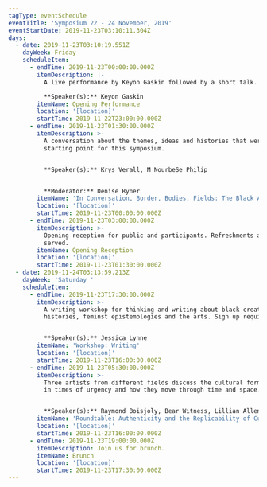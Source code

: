 ```yaml
---
tagType: eventSchedule
eventTitle: 'Symposium 22 - 24 November, 2019'
eventStartDate: 2019-11-23T03:10:11.304Z
days:
  - date: 2019-11-23T03:10:19.551Z
    dayWeek: Friday
    scheduleItem:
      - endTime: 2019-11-23T00:00:00.000Z
        itemDescription: |-
          A live performance by Keyon Gaskin followed by a short talk.

          **Speaker(s):** Keyon Gaskin
        itemName: Opening Performance
        location: '[location]'
        startTime: 2019-11-22T23:00:00.000Z
      - endTime: 2019-11-23T01:30:00.000Z
        itemDescription: >-
          A conversation about the themes, ideas and histories that were the
          starting point for this symposium.


          **Speaker(s):** Krys Verall, M NourbeSe Philip


          **Moderator:** Denise Ryner
        itemName: 'In Conversation, Border, Bodies, Fields: The Black Aesthetic Revisted'
        location: '[location]'
        startTime: 2019-11-23T00:00:00.000Z
      - endTime: 2019-11-23T03:00:00.000Z
        itemDescription: >-
          Opening reception for public and participants. Refreshments and snacks
          served.
        itemName: Opening Reception
        location: '[location]'
        startTime: 2019-11-23T01:30:00.000Z
  - date: 2019-11-24T03:13:59.213Z
    dayWeek: 'Saturday '
    scheduleItem:
      - endTime: 2019-11-23T17:30:00.000Z
        itemDescription: >-
          A writing workshop for thinking and writing about black creative
          histories, feminst epistemologies and the arts. Sign up required.


          **Speaker(s):** Jessica Lynne
        itemName: 'Workshop: Writing'
        location: '[location]'
        startTime: 2019-11-23T16:00:00.000Z
      - endTime: 2019-11-23T05:30:00.000Z
        itemDescription: >-
          Three artists from different fields discuss the cultural forms created
          in times of urgency and how they move through time and space.


          **Speaker(s):** Raymond Boisjoly, Bear Witness, Lillian Allen
        itemName: 'Roundtable: Authenticity and the Replicability of Cultural Vernaculars'
        location: '[location]'
        startTime: 2019-11-23T16:00:00.000Z
      - endTime: 2019-11-23T19:00:00.000Z
        itemDescription: Join us for brunch.
        itemName: Brunch
        location: '[location]'
        startTime: 2019-11-23T17:30:00.000Z
---
```


